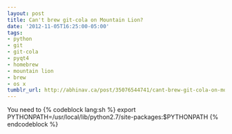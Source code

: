```yaml
---
layout: post
title: Can't brew git-cola on Mountain Lion?
date: '2012-11-05T16:25:00-05:00'
tags:
- python
- git
- git-cola
- pyqt4
- homebrew
- mountain lion
- brew
- os x
tumblr_url: http://abhinav.ca/post/35076544741/cant-brew-git-cola-on-mountain-lion
---
```

You need to
{% codeblock lang:sh %}
export PYTHONPATH=/usr/local/lib/python2.7/site-packages:$PYTHONPATH
{% endcodeblock %}

